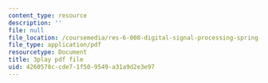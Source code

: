 ```yaml
---
content_type: resource
description: ''
file: null
file_location: /coursemedia/res-6-008-digital-signal-processing-spring-2011/4260578ccde71f509549a31a9d2e3e97_AsSsGjaBbas.pdf
file_type: application/pdf
resourcetype: Document
title: 3play pdf file
uid: 4260578c-cde7-1f50-9549-a31a9d2e3e97
---
```

